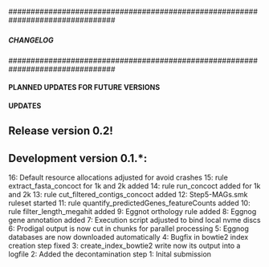 ################################################################################
#####                                                                      #####
#####                         CHANGELOG                                    #####
#####                                                                      #####
################################################################################

#### PLANNED UPDATES FOR FUTURE VERSIONS

#### UPDATES
Release version 0.2!
--------------------------------------------------------------------------------

Development version 0.1.*:
--------------------------------------------------------------------------------
16: Default resource allocations adjusted for avoid crashes
15: rule extract_fasta_concoct for 1k and 2k added
14: rule run_concoct added for 1k and 2k
13: rule cut_filtered_contigs_concoct added
12: Step5-MAGs.smk ruleset started
11: rule quantify_predictedGenes_featureCounts added
10: rule filter_length_megahit added
9: Eggnot orthology rule added
8: Eggnog gene annotation added
7: Execution script adjusted to bind local nvme discs
6: Prodigal output is now cut in chunks for parallel processing
5: Eggnog databases are now downloaded automatically
4: Bugfix in bowtie2 index creation step fixed
3: create_index_bowtie2 write now its output into a logfile
2: Added the decontamination step
1: Inital submission